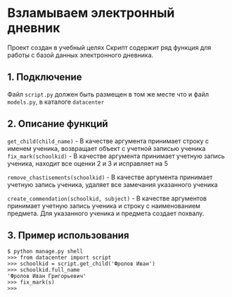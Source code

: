 # Взламываем электронный дневник
Проект создан в учебный целях
Скрипт содержит ряд функция для работы с базой данных электронного дневника.
## 1. Подключение
Файл `script.py` должен быть размещен в том же месте что и файл `models.py`, в каталоге `datacenter`
## 2. Описание функций
`get_child(child_name)` - В качестве аргумента принимает строку с именем ученика, возвращает объект с учетной записью ученика
`fix_mark(schoolkid)` - В качестве аргумента принимает учетную запись ученика, находит все оценки 2 и 3 и исправляет на 5

 `remove_chastisements(schoolkid)` - В качестве аргумента принимает учетную запись ученика, удаляет все замечания указанного ученика

 `create_commendation(schoolkid, subject)` - В качестве аргументов принимает учетную запись ученика и строку с наименованием предмета. Для указанного ученика и предмета создает похвалу.

 ## 3. Пример использования
 ```
$ python manage.py shell
>>> from datacenter import script
>>> schoolkid = script.get_child('Фролов Иван')
>>> schoolkid.full_name
'Фролов Иван Григорьевич'
>>> fix_mark(s)
>>>
```